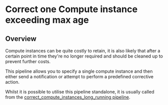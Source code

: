 # Correct one Compute instance exceeding max age

## Overview

Compute instances can be quite costly to retain, it is also likely that after a certain point in time they're no longer required and should be cleaned up to prevent further costs.

This pipeline allows you to specify a single compute instance and then either send a notification or attempt to perform a predefined corrective action.

Whilst it is possible to utilise this pipeline standalone, it is usually called from the [correct_compute_instances_long_running pipeline](https://hub.flowpipe.io/mods/turbot/gcp_thrifty/pipelines/gcp_thrifty.pipeline.correct_compute_instances_long_running).